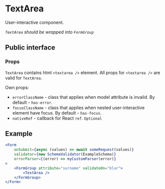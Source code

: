 # TextArea

User-interactive component.

*`TextArea` should be wrapped into `FormGroup`*

## Public interface

### Props

`TextArea` contains html `<textarea />` element. All props for `<textarea />` are valid for `TextArea`.

Own props:
 - `errorClassName` - class that applies when model attribute is invalid. By default - `has-error`.
 - `focusClassName` - class that applies when nested user-interactive element have focus. By default - `has-focus`.
 - `nativeRef` - callback for React `ref`. `Optional`

## Example

```jsx
<Form 
    onSubmit={async (values) => await someRequest(values)}
    validator={new SchemaValidator(ExampleSchema)}
    errorParser={(error) => myCustomParser(error)}
>
    <FormGroup attribute="surname" validateOn="blur">
        <TextArea />
    </FormGroup>
</Form>
```

